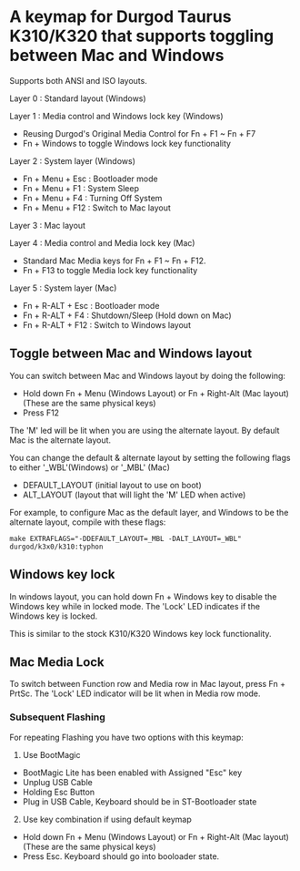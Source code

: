 # A keymap for Durgod Taurus K310/K320 that supports toggling between Mac and Windows

Supports both ANSI and ISO layouts.

Layer 0 : Standard layout (Windows)

Layer 1 : Media control and Windows lock key (Windows)
- Reusing Durgod's Original Media Control for Fn + F1 ~ Fn + F7
- Fn + Windows to toggle Windows lock key functionality

Layer 2 : System layer (Windows)
- Fn + Menu + Esc : Bootloader mode
- Fn + Menu + F1  : System Sleep
- Fn + Menu + F4  : Turning Off System
- Fn + Menu + F12 : Switch to Mac layout

Layer 3 : Mac layout

Layer 4 : Media control and Media lock key (Mac)
 - Standard Mac Media keys for Fn + F1 ~ Fn + F12.
 - Fn + F13 to toggle Media lock key functionality

Layer 5 : System layer (Mac)
- Fn + R-ALT + Esc : Bootloader mode
- Fn + R-ALT + F4  : Shutdown/Sleep (Hold down on Mac)
- Fn + R-ALT + F12 : Switch to Windows layout

## Toggle between Mac and Windows layout

You can switch between Mac and Windows layout by doing the following:
- Hold down Fn + Menu (Windows Layout) or Fn + Right-Alt (Mac layout)  (These are the same physical keys)
- Press F12

The 'M' led will be lit when you are using the alternate layout.  By default Mac is the alternate layout.

You can change the default & alternate layout by setting the following flags to either '_WBL'(Windows) or '_MBL' (Mac)
- DEFAULT_LAYOUT (initial layout to use on boot)
- ALT_LAYOUT (layout that will light the 'M' LED when active)

For example, to configure Mac as the default layer, and Windows to be the alternate layout, compile with these flags:

    make EXTRAFLAGS="-DDEFAULT_LAYOUT=_MBL -DALT_LAYOUT=_WBL" durgod/k3x0/k310:typhon

## Windows key lock

In windows layout, you can hold down Fn + Windows key to disable the Windows key while in locked mode.  The 'Lock' LED
indicates if the Windows key is locked.

This is similar to the stock K310/K320 Windows key lock functionality.

## Mac Media Lock

To switch between Function row and Media row in Mac layout, press Fn + PrtSc.  The 'Lock' LED indicator will be lit when in Media row mode.

### Subsequent Flashing

For repeating Flashing you have two options with this keymap:
1. Use BootMagic
- BootMagic Lite has been enabled with Assigned "Esc" key 
- Unplug USB Cable
- Holding Esc Button 
- Plug in USB Cable, Keyboard should be in ST-Bootloader state
2. Use key combination if using default keymap
- Hold down Fn + Menu (Windows Layout) or Fn + Right-Alt (Mac layout)  (These are the same physical keys)
- Press Esc.  Keyboard should go into booloader state.

